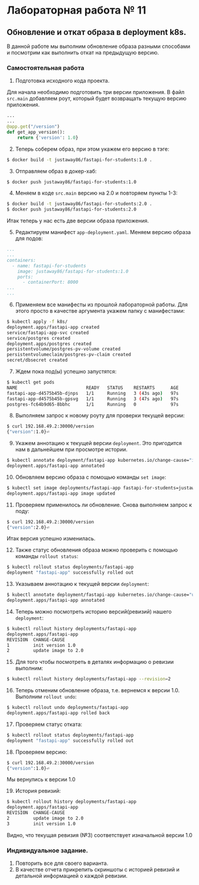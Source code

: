 # Лабораторная работа № 11
## Обновление и откат образа в deployment k8s.

В данной работе мы выполним обновление образа разными способами и посмотрим как выполнить откат на предыдущую версию.

### Самостоятельная работа

1. Подготовка исходного кода проекта.

Для начала необходимо подготовить три версии приложения. В файл `src.main` добавляем роут, который будет возвращать текущую версию приложения.

```python
...
...
@app.get("/version")
def get_app_version():
    return {'version': 1.0}
```

2. Теперь соберем образ, при этом укажем его версию в тэге:
```bash
$ docker build -t justaway86/fastapi-for-students:1.0 .
```

3. Отправляем образ в докер-хаб:
```bash
$ docker push justaway86/fastapi-for-students:1.0
```

4. Меняем в коде `src.main` версию на 2.0 и повторяем пункты 1-3:
```bash
$ docker build -t justaway86/fastapi-for-students:2.0 .
$ docker push justaway86/fastapi-for-students:2.0
```

Итак теперь у нас есть две версии образа приложения.

5. Редактируем манифест `app-deployment.yaml`. Меняем версию образа для подов:
```yaml
...
...
containers:
  - name: fastapi-for-students
    image: justaway86/fastapi-for-students:1.0
    ports:
      - containerPort: 8000
...
...
```

6. Применяем все манифесты из прошлой лабораторной работы. Для этого просто в качестве аргумента укажем папку с манифестами:
```bash
$ kubectl apply -f k8s/
deployment.apps/fastapi-app created
service/fastapi-app-svc created
service/postgres created
deployment.apps/postgres created
persistentvolume/postgres-pv-volume created
persistentvolumeclaim/postgres-pv-claim created
secret/dbsecret created
```

7. Ждем пока под(ы) успешно запустятся:
```bash
$ kubectl get pods
NAME                          READY   STATUS    RESTARTS      AGE
fastapi-app-d4575b45b-djnps   1/1     Running   3 (43s ago)   97s
fastapi-app-d4575b45b-gpsvg   1/1     Running   3 (47s ago)   97s
postgres-fc64b9d65-8bbhc      1/1     Running   0             97s
```

8. Выполняем запрос к новому роуту для проверки текущей версии:
```bash
$ curl 192.168.49.2:30000/version
{"version":1.0}⏎
```

9. Укажем аннотацию к текущей версии `deployment`. Это пригодится нам в дальнейшем при просмотре истории.
```bash
$ kubectl annotate deployment/fastapi-app kubernetes.io/change-cause="init version 1.0"
deployment.apps/fastapi-app annotated
```

10. Обновляем версию образа c помощью команды `set image`:
```bash
$ kubectl set image deployments/fastapi-app fastapi-for-students=justaway86/fastapi-for-students:2.0
deployment.apps/fastapi-app image updated
```

11. Проверяем применилось ли обновление. Снова выполняем запрос к поду:
```bash
$ curl 192.168.49.2:30000/version
{"version":2.0}⏎ 
```
Итак версия успешно изменилась.

12. Также статус обновления образа можно проверить с помощью команды `rollout status`:
```bash
$ kubectl rollout status deployments/fastapi-app
deployment "fastapi-app" successfully rolled out
```

13. Указываем аннотацию к текущей версии `deployment`:
```bash
$ kubectl annotate deployment/fastapi-app kubernetes.io/change-cause="update image to 2.0"
deployment.apps/fastapi-app annotated
```

14. Теперь можно посмотреть историю версий(ревизий) нашего `deployment`:
```bash
$ kubectl rollout history deployments/fastapi-app
deployment.apps/fastapi-app 
REVISION  CHANGE-CAUSE
1         init version 1.0
2         update image to 2.0
```

15. Для того чтобы посмотреть в деталях информацию о ревизии выполним:
```bash
$ kubectl rollout history deployments/fastapi-app --revision=2
```

16. Теперь отменим обновление образа, т.е. вернемся к версии 1.0. Выполним `rollout undo`:
```bash
$ kubectl rollout undo deployments/fastapi-app
deployment.apps/fastapi-app rolled back
```

17. Проверяем статус отката:
```bash
$ kubectl rollout status deployments/fastapi-app
deployment "fastapi-app" successfully rolled out
```

18. Проверяем версию:
```bash
$ curl 192.168.49.2:30000/version
{"version":1.0}⏎
```
Мы вернулись к версии 1.0

19. История ревизий:
```bash
$ kubectl rollout history deployments/fastapi-app 
deployment.apps/fastapi-app 
REVISION  CHANGE-CAUSE
2         update image to 2.0
3         init version 1.0
```
Видно, что текущая ревизия (№3) соответствует изначальной версии 1.0


### Индивидуальное задание.

1. Повторить все для своего варианта.
2. В качестве отчета прикрепить скриншоты с историей ревизий и детальной информацией о каждой ревизии.

